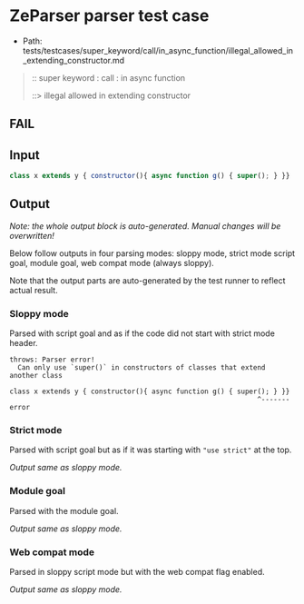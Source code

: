 # ZeParser parser test case

- Path: tests/testcases/super_keyword/call/in_async_function/illegal_allowed_in_extending_constructor.md

> :: super keyword : call : in async function
>
> ::> illegal allowed in extending constructor
## FAIL

## Input

`````js
class x extends y { constructor(){ async function g() { super(); } }}
`````

## Output

_Note: the whole output block is auto-generated. Manual changes will be overwritten!_

Below follow outputs in four parsing modes: sloppy mode, strict mode script goal, module goal, web compat mode (always sloppy).

Note that the output parts are auto-generated by the test runner to reflect actual result.

### Sloppy mode

Parsed with script goal and as if the code did not start with strict mode header.

`````
throws: Parser error!
  Can only use `super()` in constructors of classes that extend another class

class x extends y { constructor(){ async function g() { super(); } }}
                                                             ^------- error
`````

### Strict mode

Parsed with script goal but as if it was starting with `"use strict"` at the top.

_Output same as sloppy mode._

### Module goal

Parsed with the module goal.

_Output same as sloppy mode._

### Web compat mode

Parsed in sloppy script mode but with the web compat flag enabled.

_Output same as sloppy mode._
